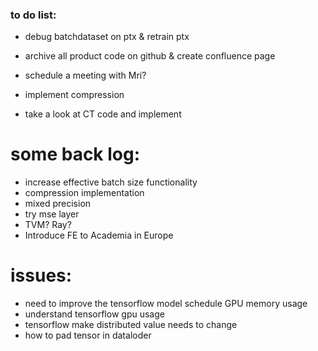 
### to do list:
*  debug batchdataset on ptx & retrain ptx
* archive all product code on github & create confluence page

* schedule a meeting with Mri?

* implement compression
* take a look at CT code and implement






# some back log:
* increase effective batch size functionality
* compression implementation
* mixed precision
* try mse layer
* TVM? Ray?
* Introduce FE to Academia in Europe


# issues:
* need to improve the tensorflow model schedule GPU memory usage
* understand tensorflow gpu usage
* tensorflow make distributed value needs to change
* how to pad tensor in dataloder

